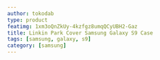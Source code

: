 ```yaml
---
author: tokodab
type: product
featimg: 1xm3oQnZkUy-4kzfgz8umqQCyUBH2-Gaz
title: Linkin Park Cover Samsung Galaxy S9 Case
tags: [samsung, galaxy, s9]
category: [samsung]
---
```

